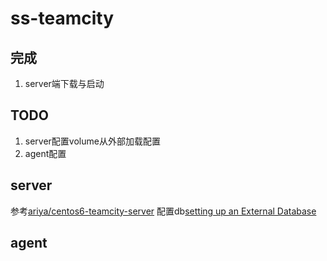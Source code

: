 # ss-teamcity

## 完成
1. server端下载与启动

## TODO
1. server配置volume从外部加载配置
2. agent配置

## server

参考[ariya/centos6-teamcity-server](https://hub.docker.com/r/ariya/centos6-teamcity-server/~/dockerfile/)
配置db[setting up an External Database](https://confluence.jetbrains.com/display/TCD9/Installing+and+Configuring+the+TeamCity+Server)

## agent
